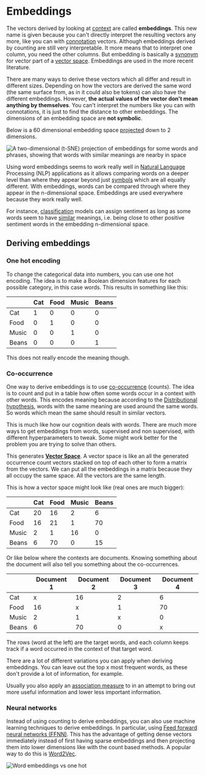 # Embeddings
The vectors derived by looking at [context](Context.md) are called **embeddings**. This new name is given because you can't directly interpret the resulting vectors any more, like you can with [connotation](Connotations.md) vectors. Although embeddings derived by counting are still very interpretable. It more means that to interpret one column, you need the other columns. But embedding is basically a [synonym](../Languages/Synonyms.md) for vector part of a [vector space](Vector%20Space.md). Embeddings are used in the more recent literature. 

There are many ways to derive these vectors which all differ and result in different sizes. 
Depending on how the vectors are derived the same word (the same surface from, as in it could also be tokens) can also have the different embeddings.  However, **the actual values of the vector don't mean anything by themselves**. You can't interpret the numbers like you can with connotations, it is just to find the distance to other embeddings. The dimensions of an embedding space are **not symbolic**. 

Below is a 60 dimensional embedding space [projected](Dimensionality%20reduction.md) down to 2 dimensions.  

![A two-dimensional (t-SNE) projection of embeddings for some words and phrases, showing that words with similar meanings are nearby in space](../images/Pasted%20image%2020220601145459.png)

Using word embeddings seems to work really well in [Natural Language](../Languages/Natural%20languages.md) Processing (NLP) applications as it allows comparing words on a deeper level than where they appear beyond just [symbols](../Data/Symbol.md) which are all equally different. With embeddings, words can be compared through where they appear in the n-dimensional space. Embeddings are used everywhere because they work really well. 

For instance, [classification](../Classification.md) models can assign sentiment as long as some words seem to have [similar](Word%20similarity.md) meanings, i.e. being close to other positive sentiment words in the embedding n-dimensional space. 

## Deriving embeddings 
### One hot encoding 
To change the categorical data into numbers, you can use one hot encoding. The idea is to make a Boolean dimension features for each possible category, in this case words. This results in something like this:

|       | Cat | Food | Music | Beans |
| ----- | --- | ---- | ----- | ----- |
| Cat   | 1   | 0    | 0     | 0     |
| Food  | 0   | 1    | 0     | 0     |
| Music | 0   | 0    | 1     | 0     |
| Beans | 0   | 0    | 0     | 1     | 

This does not really encode the meaning though. 

### Co-occurrence 
One way to derive embeddings is to use [co-occurrence](Co-occurrence.md) (counts). The idea is to count and put in a table how often some words occur in a context with other words. This encodes meaning because according to the [Distributional hypothesis](Distributional%20hypothesis.md), words with the same meaning are used around the same words. So words which mean the same should result in similar vectors.

This is much like how our cognition deals with words. There are much more ways to get embeddings from words, supervised and non supervised, with different hyperparameters to tweak. Some might work better for the problem you are trying to solve than others. 

This generates **[Vector Space](Vector%20Space.md)**. A vector space is like an all the generated occurrence count vectors stacked on top of each other to form a matrix from the vectors. We can put all the embeddings in a matrix because they all occupy the same space. All the vectors are the same length. 

This is how a vector space might look like (real ones are much bigger):

|       | Cat | Food | Music | Beans |
| ----- | --- | ---- | ----- | ----- |
| Cat   | 20  | 16   | 2     | 6     |
| Food  | 16  | 21    | 1     | 70    |
| Music | 2   | 1    | 16    | 0     | 
| Beans | 6   | 70   | 0     | 15     |

Or like below where the contexts are documents. Knowing something about the document will also tell you something about the co-occurrences. 

|       | Document 1 | Document 2 | Document 3 | Document 4 |
| ----- | ---------- | ---------- | ---------- | ---------- |
| Cat   | x          | 16         | 2          | 6          |
| Food  | 16         | x          | 1          | 70         |
| Music | 2          | 1          | x          | 0          |
| Beans | 6          | 70         | 0          | x          |


The rows (word at the left) are the target words, and each column keeps track if a word occurred in the context of that target word.  

There are a lot of different variations you can apply when deriving embeddings. You can leave out the top x most frequent words, as these don't provide a lot of information, for example. 

Usually you also apply an [association measure](Association%20measure.md) to in an attempt to bring out more useful information and lower less important information. 

### Neural networks 
Instead of using counting to derive embeddings, you can also use machine learning techniques to derive embeddings. In particular, using [Feed forward neural networks (FFNN)](../Prediction/Feed%20forward%20neural%20networks%20(FFNN).md). This has the advantage of getting dense vectors immediately instead of first having sparse embeddings and then projecting them into lower dimensions like with the count based methods. A popular way to do this is [Word2Vec](Word2Vec.md).  


![Word embeddings vs one hot](Pasted%20image%2020220612022022.png)
